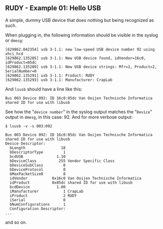 ## RUDY - Example 01: Hello USB

A simple, dummy USB device that does nothing but being recognized as such.

When plugging in, the following information should be visible in the syslog or `dmesg`:

```
[629862.042354] usb 3-1.1: new low-speed USB device number 92 using xhci_hcd
[629862.135285] usb 3-1.1: New USB device found, idVendor=16c0, idProduct=05dc
[629862.135289] usb 3-1.1: New USB device strings: Mfr=1, Product=2, SerialNumber=0
[629862.135291] usb 3-1.1: Product: RUDY
[629862.135293] usb 3-1.1: Manufacturer: CrapLab

```

And `lsusb` should have a line like this:

```
Bus 003 Device 092: ID 16c0:05dc Van Ooijen Technische Informatica shared ID for use with libusb
```

See how the "`device number`" in the syslog output matches the "`Device`" output in `dmesg`, in this case: 92. And for more verbose output:

```
$ lsusb -v -s 003:092

Bus 003 Device 092: ID 16c0:05dc Van Ooijen Technische Informatica shared ID for use with libusb
Device Descriptor:
  bLength                18
  bDescriptorType         1
  bcdUSB               1.10
  bDeviceClass          255 Vendor Specific Class
  bDeviceSubClass         0 
  bDeviceProtocol         0 
  bMaxPacketSize0         8
  idVendor           0x16c0 Van Ooijen Technische Informatica
  idProduct          0x05dc shared ID for use with libusb
  bcdDevice            1.00
  iManufacturer           1 CrapLab
  iProduct                2 RUDY
  iSerial                 0 
  bNumConfigurations      1
  Configuration Descriptor:
...
```

and so on.
